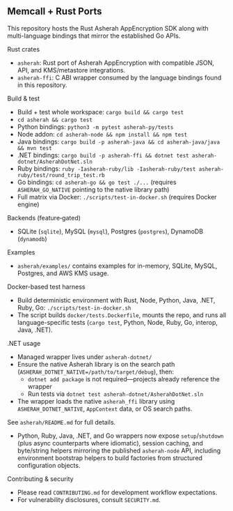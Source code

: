 Memcall + Rust Ports
--------------------

This repository hosts the Rust Asherah AppEncryption SDK along with multi-language bindings that mirror the established Go APIs.

Rust crates
- `asherah`: Rust port of Asherah AppEncryption with compatible JSON, API, and KMS/metastore integrations.
- `asherah-ffi`: C ABI wrapper consumed by the language bindings found in this repository.

Build & test
- Build + test whole workspace: `cargo build && cargo test`
- `cd asherah && cargo test`
- Python bindings: `python3 -m pytest asherah-py/tests`
- Node addon: `cd asherah-node && npm install && npm test`
- Java bindings: `cargo build -p asherah-java && cd asherah-java/java && mvn test`
- .NET bindings: `cargo build -p asherah-ffi && dotnet test asherah-dotnet/AsherahDotNet.sln`
- Ruby bindings: `ruby -Iasherah-ruby/lib -Iasherah-ruby/test asherah-ruby/test/round_trip_test.rb`
- Go bindings: `cd asherah-go && go test ./...` (requires `ASHERAH_GO_NATIVE` pointing to the native library path)
- Full matrix via Docker: `./scripts/test-in-docker.sh` (requires Docker engine)

Backends (feature‑gated)
- SQLite (`sqlite`), MySQL (`mysql`), Postgres (`postgres`), DynamoDB (`dynamodb`)

Examples
- `asherah/examples/` contains examples for in-memory, SQLite, MySQL, Postgres, and AWS KMS usage.

Docker-based test harness
- Build deterministic environment with Rust, Node, Python, Java, .NET, Ruby, Go: `./scripts/test-in-docker.sh`
- The script builds `docker/tests.Dockerfile`, mounts the repo, and runs all language-specific tests (`cargo test`, Python, Node, Ruby, Go, interop, Java, .NET).

.NET usage
- Managed wrapper lives under `asherah-dotnet/`
- Ensure the native Asherah library is on the search path (`ASHERAH_DOTNET_NATIVE=/path/to/target/debug`), then:
  - `dotnet add package` is not required—projects already reference the wrapper
  - Run tests via `dotnet test asherah-dotnet/AsherahDotNet.sln`
- The wrapper loads the native `asherah_ffi` library using `ASHERAH_DOTNET_NATIVE`, `AppContext` data, or OS search paths.

See `asherah/README.md` for full details.
- Python, Ruby, Java, .NET, and Go wrappers now expose `setup`/`shutdown` (plus async counterparts where idiomatic), session caching, and byte/string helpers mirroring the published `asherah-node` API, including environment bootstrap helpers to build factories from structured configuration objects.

Contributing & security
- Please read `CONTRIBUTING.md` for development workflow expectations.
- For vulnerability disclosures, consult `SECURITY.md`.
